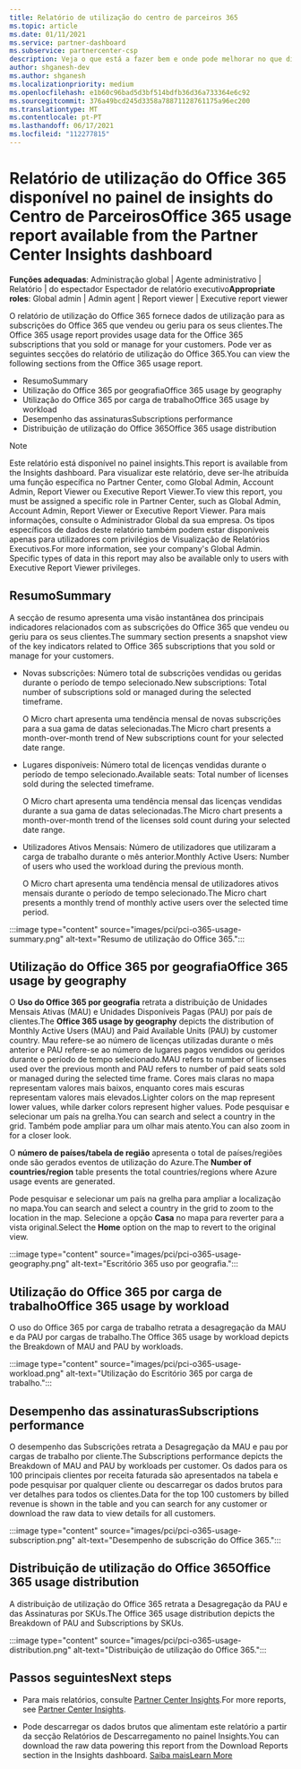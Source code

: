 ```yaml
---
title: Relatório de utilização do centro de parceiros 365
ms.topic: article
ms.date: 01/11/2021
ms.service: partner-dashboard
ms.subservice: partnercenter-csp
description: Veja o que está a fazer bem e onde pode melhorar no que diz respeito ao uso das subscrições do Office 365 que vende ou gere para os seus clientes.
author: shganesh-dev
ms.author: shganesh
ms.localizationpriority: medium
ms.openlocfilehash: e1b60c96bad5d3bf514bdfb36d36a733364e6c92
ms.sourcegitcommit: 376a49bcd245d3358a78871128761175a96ec200
ms.translationtype: MT
ms.contentlocale: pt-PT
ms.lasthandoff: 06/17/2021
ms.locfileid: "112277815"
---
```

# <a name="office-365-usage-report-available-from-the-partner-center-insights-dashboard"></a><span data-ttu-id="932b3-103">Relatório de utilização do Office 365 disponível no painel de insights do Centro de Parceiros</span><span class="sxs-lookup"><span data-stu-id="932b3-103">Office 365 usage report available from the Partner Center Insights dashboard</span></span>

<span data-ttu-id="932b3-104">**Funções adequadas**: Administração global | Agente administrativo | Relatório | do espectador Espectador de relatório executivo</span><span class="sxs-lookup"><span data-stu-id="932b3-104">**Appropriate roles**: Global admin | Admin agent | Report viewer | Executive report viewer</span></span>

<span data-ttu-id="932b3-105">O relatório de utilização do Office 365 fornece dados de utilização para as subscrições do Office 365 que vendeu ou geriu para os seus clientes.</span><span class="sxs-lookup"><span data-stu-id="932b3-105">The Office 365 usage report provides usage data for the Office 365 subscriptions that you sold or manage for your customers.</span></span> <span data-ttu-id="932b3-106">Pode ver as seguintes secções do relatório de utilização do Office 365.</span><span class="sxs-lookup"><span data-stu-id="932b3-106">You can view the following sections from the Office 365 usage report.</span></span>

- <span data-ttu-id="932b3-107">Resumo</span><span class="sxs-lookup"><span data-stu-id="932b3-107">Summary</span></span>
- <span data-ttu-id="932b3-108">Utilização do Office 365 por geografia</span><span class="sxs-lookup"><span data-stu-id="932b3-108">Office 365 usage by geography</span></span>
- <span data-ttu-id="932b3-109">Utilização do Office 365 por carga de trabalho</span><span class="sxs-lookup"><span data-stu-id="932b3-109">Office 365 usage by workload</span></span>
- <span data-ttu-id="932b3-110">Desempenho das assinaturas</span><span class="sxs-lookup"><span data-stu-id="932b3-110">Subscriptions performance</span></span>
- <span data-ttu-id="932b3-111">Distribuição de utilização do Office 365</span><span class="sxs-lookup"><span data-stu-id="932b3-111">Office 365 usage distribution</span></span>

 > [!NOTE]
 > <span data-ttu-id="932b3-112">Este relatório está disponível no painel insights.</span><span class="sxs-lookup"><span data-stu-id="932b3-112">This report is available from the Insights dashboard.</span></span> <span data-ttu-id="932b3-113">Para visualizar este relatório, deve ser-lhe atribuída uma função específica no Partner Center, como Global Admin, Account Admin, Report Viewer ou Executive Report Viewer.</span><span class="sxs-lookup"><span data-stu-id="932b3-113">To view this report, you must be assigned a specific role in Partner Center, such as Global Admin, Account Admin, Report Viewer or Executive Report Viewer.</span></span> <span data-ttu-id="932b3-114">Para mais informações, consulte o Administrador Global da sua empresa. Os tipos específicos de dados deste relatório também podem estar disponíveis apenas para utilizadores com privilégios de Visualização de Relatórios Executivos.</span><span class="sxs-lookup"><span data-stu-id="932b3-114">For more information, see your company's Global Admin. Specific types of data in this report may also be available only to users with Executive Report Viewer privileges.</span></span>

## <a name="summary"></a><span data-ttu-id="932b3-115">Resumo</span><span class="sxs-lookup"><span data-stu-id="932b3-115">Summary</span></span>

<span data-ttu-id="932b3-116">A secção de resumo apresenta uma visão instantânea dos principais indicadores relacionados com as subscrições do Office 365 que vendeu ou geriu para os seus clientes.</span><span class="sxs-lookup"><span data-stu-id="932b3-116">The summary section presents a snapshot view of the key indicators related to Office 365 subscriptions that you sold or manage for your customers.</span></span>  

- <span data-ttu-id="932b3-117">Novas subscrições: Número total de subscrições vendidas ou geridas durante o período de tempo selecionado.</span><span class="sxs-lookup"><span data-stu-id="932b3-117">New subscriptions: Total number of subscriptions sold or managed during the selected timeframe.</span></span>

   <span data-ttu-id="932b3-118">O Micro chart apresenta uma tendência mensal de novas subscrições para a sua gama de datas selecionadas.</span><span class="sxs-lookup"><span data-stu-id="932b3-118">The Micro chart presents a month-over-month trend of New subscriptions count for your selected date range.</span></span>

- <span data-ttu-id="932b3-119">Lugares disponíveis: Número total de licenças vendidas durante o período de tempo selecionado.</span><span class="sxs-lookup"><span data-stu-id="932b3-119">Available seats: Total number of licenses sold during the selected timeframe.</span></span>

   <span data-ttu-id="932b3-120">O Micro chart apresenta uma tendência mensal das licenças vendidas durante a sua gama de datas selecionadas.</span><span class="sxs-lookup"><span data-stu-id="932b3-120">The Micro chart presents a month-over-month trend of the licenses sold count during your selected date range.</span></span>

- <span data-ttu-id="932b3-121">Utilizadores Ativos Mensais: Número de utilizadores que utilizaram a carga de trabalho durante o mês anterior.</span><span class="sxs-lookup"><span data-stu-id="932b3-121">Monthly Active Users: Number of users who used the workload during the previous month.</span></span> 

   <span data-ttu-id="932b3-122">O Micro chart apresenta uma tendência mensal de utilizadores ativos mensais durante o período de tempo selecionado.</span><span class="sxs-lookup"><span data-stu-id="932b3-122">The Micro chart presents a monthly trend of monthly active users over the selected time period.</span></span>

:::image type="content" source="images/pci/pci-o365-usage-summary.png" alt-text="Resumo de utilização do Office 365.":::

## <a name="office-365-usage-by-geography"></a><span data-ttu-id="932b3-124">Utilização do Office 365 por geografia</span><span class="sxs-lookup"><span data-stu-id="932b3-124">Office 365 usage by geography</span></span>

<span data-ttu-id="932b3-125">O **Uso do Office 365 por geografia** retrata a distribuição de Unidades Mensais Ativas (MAU) e Unidades Disponíveis Pagas (PAU) por país de clientes.</span><span class="sxs-lookup"><span data-stu-id="932b3-125">The **Office 365 usage by geography** depicts the distribution of Monthly Active Users (MAU) and Paid Available Units (PAU) by customer country.</span></span> <span data-ttu-id="932b3-126">Mau refere-se ao número de licenças utilizadas durante o mês anterior e PAU refere-se ao número de lugares pagos vendidos ou geridos durante o período de tempo selecionado.</span><span class="sxs-lookup"><span data-stu-id="932b3-126">MAU refers to number of licenses used over the previous month and PAU refers to number of paid seats sold or managed during the selected time frame.</span></span> <span data-ttu-id="932b3-127">Cores mais claras no mapa representam valores mais baixos, enquanto cores mais escuras representam valores mais elevados.</span><span class="sxs-lookup"><span data-stu-id="932b3-127">Lighter colors on the map represent lower values, while darker colors represent higher values.</span></span> <span data-ttu-id="932b3-128">Pode pesquisar e selecionar um país na grelha.</span><span class="sxs-lookup"><span data-stu-id="932b3-128">You can search and select a country in the grid.</span></span> <span data-ttu-id="932b3-129">Também pode ampliar para um olhar mais atento.</span><span class="sxs-lookup"><span data-stu-id="932b3-129">You can also zoom in for a closer look.</span></span>

<span data-ttu-id="932b3-130">O **número de países/tabela de região** apresenta o total de países/regiões onde são gerados eventos de utilização do Azure.</span><span class="sxs-lookup"><span data-stu-id="932b3-130">The **Number of countries/region** table presents the total countries/regions where Azure usage events are generated.</span></span>

<span data-ttu-id="932b3-131">Pode pesquisar e selecionar um país na grelha para ampliar a localização no mapa.</span><span class="sxs-lookup"><span data-stu-id="932b3-131">You can search and select a country in the grid to zoom to the location in the map.</span></span> <span data-ttu-id="932b3-132">Selecione a opção **Casa** no mapa para reverter para a vista original.</span><span class="sxs-lookup"><span data-stu-id="932b3-132">Select the **Home** option on the map to revert to the original view.</span></span>


:::image type="content" source="images/pci/pci-o365-usage-geography.png" alt-text="Escritório 365 uso por geografia.":::

## <a name="office-365-usage-by-workload"></a><span data-ttu-id="932b3-134">Utilização do Office 365 por carga de trabalho</span><span class="sxs-lookup"><span data-stu-id="932b3-134">Office 365 usage by workload</span></span>

<span data-ttu-id="932b3-135">O uso do Office 365 por carga de trabalho retrata a desagregação da MAU e da PAU por cargas de trabalho.</span><span class="sxs-lookup"><span data-stu-id="932b3-135">The Office 365 usage by workload depicts the Breakdown of MAU and PAU by workloads.</span></span>

:::image type="content" source="images/pci/pci-o365-usage-workload.png" alt-text="Utilização do Escritório 365 por carga de trabalho.":::

## <a name="subscriptions-performance"></a><span data-ttu-id="932b3-137">Desempenho das assinaturas</span><span class="sxs-lookup"><span data-stu-id="932b3-137">Subscriptions performance</span></span>

<span data-ttu-id="932b3-138">O desempenho das Subscrições retrata a Desagregação da MAU e pau por cargas de trabalho por cliente.</span><span class="sxs-lookup"><span data-stu-id="932b3-138">The Subscriptions performance depicts the Breakdown of MAU and PAU by workloads per customer.</span></span> <span data-ttu-id="932b3-139">Os dados para os 100 principais clientes por receita faturada são apresentados na tabela e pode pesquisar por qualquer cliente ou descarregar os dados brutos para ver detalhes para todos os clientes.</span><span class="sxs-lookup"><span data-stu-id="932b3-139">Data for the top 100 customers by billed revenue is shown in the table and you can search for any customer or download the raw data to view details for all customers.</span></span>

:::image type="content" source="images/pci/pci-o365-usage-subscription.png" alt-text="Desempenho de subscrição do Office 365.":::

## <a name="office-365-usage-distribution"></a><span data-ttu-id="932b3-141">Distribuição de utilização do Office 365</span><span class="sxs-lookup"><span data-stu-id="932b3-141">Office 365 usage distribution</span></span>

<span data-ttu-id="932b3-142">A distribuição de utilização do Office 365 retrata a Desagregação da PAU e das Assinaturas por SKUs.</span><span class="sxs-lookup"><span data-stu-id="932b3-142">The Office 365 usage distribution depicts the Breakdown of PAU and Subscriptions by SKUs.</span></span>

:::image type="content" source="images/pci/pci-o365-usage-distribution.png" alt-text="Distribuição de utilização do Office 365.":::

## <a name="next-steps"></a><span data-ttu-id="932b3-144">Passos seguintes</span><span class="sxs-lookup"><span data-stu-id="932b3-144">Next steps</span></span>

- <span data-ttu-id="932b3-145">Para mais relatórios, consulte [Partner Center Insights](partner-center-insights.md).</span><span class="sxs-lookup"><span data-stu-id="932b3-145">For more reports, see [Partner Center Insights](partner-center-insights.md).</span></span>

- <span data-ttu-id="932b3-146">Pode descarregar os dados brutos que alimentam este relatório a partir da secção Relatórios de Descarregamento no painel Insights.</span><span class="sxs-lookup"><span data-stu-id="932b3-146">You can download the raw data powering this report from the Download Reports section in the Insights dashboard.</span></span> [<span data-ttu-id="932b3-147">Saiba mais</span><span class="sxs-lookup"><span data-stu-id="932b3-147">Learn More</span></span>](pci-download-reports.md) 
